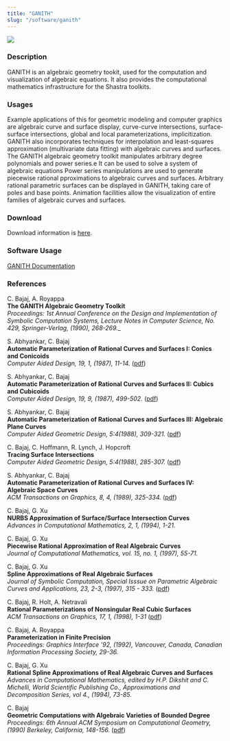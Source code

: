 ```yaml
---
title: "GANITH"
slug: "/software/ganith"
---
```

![](http://www.cs.utexas.edu/~bajaj/cvc/software/images/ganith_small.gif)

### Description
GANITH is an algebraic geometry tookit, used for the computation and visualization of algebraic equations. It also provides the computational mathematics infrastructure for the Shastra toolkits.

### Usages
Example applications of this for geometric modeling and computer graphics are algebraic curve and surface display, curve-curve intersections, surface-surface intersections, global and local parameterizations, implicitization. GANITH also incorporates techniques for interpolation and least-squares approximation (multivariate data fitting) with algebraic curves and surfaces. The GANITH algebraic geometry toolkit manipulates arbitrary degree polynomials and power series.e It can be used to solve a system of algebraic equations Power series manipulations are used to generate piecewise rational pproximations to algebraic curves and surfaces. Arbitrary rational parametric surfaces can be displayed in GANITH, taking care of poles and base points. Animation facilities allow the visualization of entire families of algebraic curves and surfaces.

### Download
Download information is [here](download).

### Software Usage
[GANITH Documentation](http://cvcweb.ices.utexas.edu/software/doc/ganith-doc.pdf)

### References
C. Bajaj, A. Royappa   
**The GANITH Algebraic Geometry Toolkit**   
_Proceedings: 1st Annual Conference on the Design and Implementation of Symbolic Computation Systems, Lecture Notes in Computer Science, No. 429, Springer-Verlag, (1990), 268-269.__

S. Abhyankar, C. Bajaj   
**Automatic Parameterization of Rational Curves and Surfaces I: Conics and Conicoids**   
_Computer Aided Design, 19, 1, (1987), 11-14._ ([pdf](http://www.sciencedirect.com/science?_ob=MImg&_imagekey=B6TYR-481MMYD-8P-1&_cdi=5625&_user=108429&_orig=browse&_coverDate=02%2F28%2F1987&_sk=999809998&view=c&wchp=dGLbVtb-zSkWb&md5=ebf32e4ae675fdc96c218686782620aa&ie=/sdarticle.pdf))

S. Abhyankar, C. Bajaj   
**Automatic Parameterization of Rational Curves and Surfaces II: Cubics and Cubicoids**   
_Computer Aided Design, 19, 9, (1987), 499-502._ ([pdf](http://www.sciencedirect.com/science?_ob=MImg&_imagekey=B6TYR-481MR4F-1D9-1&_cdi=5625&_user=108429&_orig=browse&_coverDate=11%2F30%2F1987&_sk=999809990&view=c&wchp=dGLbVlb-zSkWz&md5=b96024af0034be6ff734c432c111758e&ie=/sdarticle.pdf))

S. Abhyankar, C. Bajaj   
**Automatic Parameterization of Rational Curves and Surfaces III: Algebraic Plane Curves**   
_Computer Aided Geometric Design, 5:4(1988), 309-321._ ([pdf](http://www.sciencedirect.com/science?_ob=MImg&_imagekey=B6TYN-484N6V1-34-2&_cdi=5623&_user=108429&_orig=browse&_coverDate=11%2F30%2F1988&_sk=999949995&view=c&wchp=dGLbVtb-zSkzS&md5=c9f4e3a877483c9316de9c4d69b7c928&ie=/sdarticle.pdf))

C. Bajaj, C. Hoffmann, R. Lynch, J. Hopcroft   
**Tracing Surface Intersections**   
_Computer Aided Geometric Design, 5:4(1988), 285-307._ ([pdf](http://www.sciencedirect.com/science?_ob=MImg&_imagekey=B6TYN-484N6V1-33-2&_cdi=5623&_user=108429&_orig=browse&_coverDate=11%2F30%2F1988&_sk=999949995&view=c&wchp=dGLbVlb-zSkWb&md5=876df702bb9d7ac21c1da61b41554f1d&ie=/sdarticle.pdf))

S. Abhyankar, C. Bajaj   
**Automatic Parameterization of Rational Curves and Surfaces IV: Algebraic Space Curves**  
_ACM Transactions on Graphics, 8, 4, (1989), 325-334._ ([pdf](http://portal.acm.org/ft_gateway.cfm?id=77273&type=pdf&coll=portal&dl=ACM&CFID=71966325&CFTOKEN=40825847))

C. Bajaj, G. Xu   
**NURBS Approximation of Surface/Surface Intersection Curves**   
_Advances in Computational Mathematics, 2, 1, (1994), 1-21._

C. Bajaj, G. Xu   
**Piecewise Rational Approximation of Real Algebraic Curves**   
_Journal of Computational Mathematics, vol. 15, no. 1, (1997), 55-71._

C. Bajaj, G. Xu   
**Spline Approximations of Real Algebraic Surfaces**   
 _Journal of Symbolic Computation, Special Isssue on Parametric Algebraic Curves and Applications, 23, 2-3, (1997), 315 - 333._ ([pdf](http://www.sciencedirect.com/science?_ob=MImg&_imagekey=B6WM7-45M9020-F-1&_cdi=6927&_user=108429&_orig=browse&_coverDate=02%2F28%2F1997&_sk=999769997&view=c&wchp=dGLbVzz-zSkzk&md5=06410ce3c0c3804e01edecc8b355486d&ie=/sdarticle.pdf))

C. Bajaj, R. Holt, A. Netravali   
**Rational Parameterizations of Nonsingular Real Cubic Surfaces**   
_ACM Transactions on Graphics, 17, 1, (1998), 1-31_ ([pdf](http://portal.acm.org/ft_gateway.cfm?id=269800&type=pdf&coll=portal&dl=ACM&CFID=71943300&CFTOKEN=29877204))

C. Bajaj, A. Royappa   
**Parameterization in Finite Precision**   
_Proceedings: Graphics Interface '92, (1992), Vancouver, Canada, Canadian Information Processing Society, 29-36._

C. Bajaj, G. Xu   
**Rational Spline Approximations of Real Algebraic Curves and Surfaces**   
_Advances in Computational Mathematics, edited by H.P. Dikshit and C. Michelli, World Scientific Publishing Co., Approximations and Decomposition Series, vol 4., (1994), 73-85._

C. Bajaj  
**Geometric Computations with Algebraic Varieties of Bounded Degree**  
_Proceedings: 6th Annual ACM Symposium on Computational Geometry, (1990) Berkeley, California, 148-156._ ([pdf](http://portal.acm.org/ft_gateway.cfm?id=98557&type=pdf&coll=portal&dl=ACM&CFID=71965503&CFTOKEN=98919752))